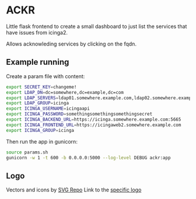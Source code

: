 # ACKR

Little flask frontend to create a small dashboard to just list the services that have issues from icinga2.

Allows acknowleding services by clicking on the fqdn.

## Example running

Create a param file with content:
```bash
export SECRET_KEY=changeme!
export LDAP_DN=dc=somewhere,dc=example,dc=com
export LDAP_SERVERS=ldap01.somewhere.example.com,ldap02.somewhere.example.com
export LDAP_GROUP=icinga
export ICINGA_USERNAME=icingaapi
export ICINGA_PASSWORD=somethingsomethingsomethingsecret
export ICINGA_BACKEND_URL=https://icinga.somewhere.example.com:5665
export ICINGA_FRONTEND_URL=https://icingaweb2.somewhere.example.com
export ICINGA_GROUP=icinga
```

Then run the app in gunicorn:
```bash
source params.sh
gunicorn -w 1 -t 600 -b 0.0.0.0:5000 --log-level DEBUG ackr:app
```

## Logo

Vectors and icons by [SVG Repo](https://www.svgrepo.com)
Link to the [specific logo](https://www.svgrepo.com/svg/72029/field)
